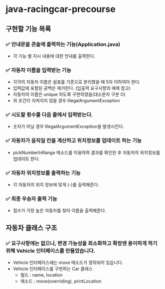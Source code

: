 # java-racingcar-precourse

## 구현할 기능 목록
### ✅ 안내문을 콘솔에 출력하는 기능(Application.java)
- 각 기능 별 지시 내용에 대한 안내를 출력한다.

### ✅️ 자동차 이름을 입력받는 기능 
- 각각의 자동차 이름은 쉼표를 기준으로 분리했을 때 5자 이하여야 한다.
- 입력값에 포함된 공백은 제거한다. (입출력 요구사항의 예제 참고)
- 자동차의 이름은 unique 하도록 구현하였음(대소문자 구분 O)
- 위 조건이 지켜지지 않을 경우 IllegalArgumentException 

### ✅ 시도할 횟수를 다음 줄에서 입력받는다.
- 숫자가 아닐 경우 IllegalArgumentException을 발생시킨다.

### ✅ 자동차가 움직일 칸을 계산하고 위치정보를 업데이트 하는 기능 
- pickNumberInRange 메소드를 이용하여 결과를 확인한 후 자동차의 위치정보를 업데이트 한다. 

### ✅ 자동차 위치정보를 출력하는 기능
- 각 자동차의 위치 정보에 맞게 (-)를 출력해준다. 

### ✅ 최종 우승자 출력 기능
- 점수가 가장 높은 자동차를 찾아 이름을 출력해준다. 

## 자동차 클래스 구조
### ✅ 요구사항에는 없으나, 변경 가능성을 최소화하고 확장엔 용이하게 하기 위해 Vehicle 인터페이스를 만들었습니다.
- Vehicle 인터페이스에는 move 메소드가 정의되어 있습니다. 
- Vehicle 인터페이스를 구현하는 Car 클래스
  - 필드 : name, location
  - 메소드 : move(overriding), printLocation
